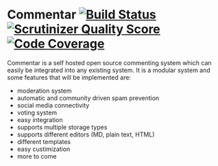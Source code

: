 Commentar [![Build Status](https://travis-ci.org/Commentar/Commentar.png?branch=master)](https://travis-ci.org/Commentar/Commentar) [![Scrutinizer Quality Score](https://scrutinizer-ci.com/g/Commentar/Commentar/badges/quality-score.png?s=daa8f4827fcd6930dfd91e68fda836e495eab055)](https://scrutinizer-ci.com/g/Commentar/Commentar/)[![Code Coverage](https://scrutinizer-ci.com/g/Commentar/Commentar/badges/coverage.png?s=dfeb7b2ccea63ee40d71c3b043cb8822e374a5bf)](https://scrutinizer-ci.com/g/Commentar/Commentar/)
=

Commentar is a self hosted open source commenting system which can easily be integrated into any existing system. It is a modular system and some features that will be implemented are:

- moderation system
- automatic and community driven spam prevention
- social media connectivity
- voting system
- easy integration
- supports multiple storage types
- supports different editors (MD, plain text, HTML)
- different templates
- easy custimization
- more to come
